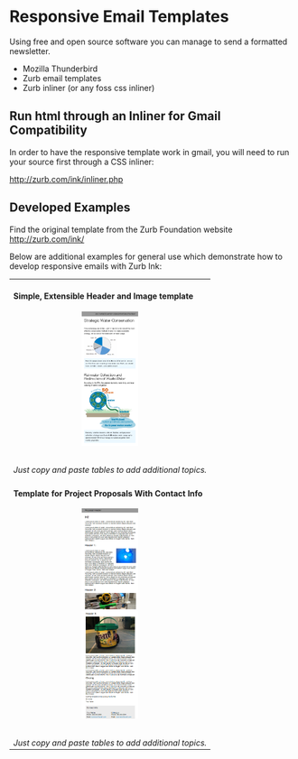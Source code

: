 # Responsive Email Templates

Using free and open source software you can manage to send a formatted newsletter.

* Mozilla Thunderbird
* Zurb email templates
* Zurb inliner (or any foss css inliner)

## Run html through an Inliner for Gmail Compatibility

In order to have the responsive template work in gmail, you will need to run your source first through a CSS inliner:

http://zurb.com/ink/inliner.php

## Developed Examples

Find the original template from the Zurb Foundation website http://zurb.com/ink/

Below are additional examples for general use which demonstrate how to develop responsive emails with Zurb Ink:


<table>
  <tr>
  <td>
<h4>Simple, Extensible Header and Image template</h4>
<p align="center">
<img src="hero_01_water_conservation.png" alt="first image" width="100px"/>
</p>
<br>
<em>Just copy and paste tables to add additional topics.</em>
</td>
</tr>
  <tr>
  <td>
<h4>Template for Project Proposals With Contact Info</h4>
<p align="center">
<img src="proposal_1.png" alt="first image" width="100px"/>
</br>
<img src="proposal_2.png" alt="first image" width="100px"/>
</p>
<br>
<em>Just copy and paste tables to add additional topics.</em>
</td>
</tr>
</table>
